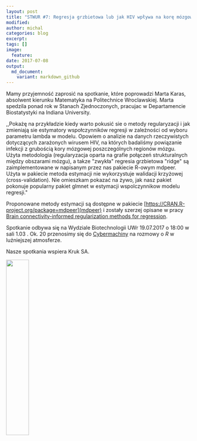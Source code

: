 ```yaml
---
layout: post
title: "STWUR #7: Regresja grzbietowa lub jak HIV wpływa na korę mózgową"
modified:
author: michal
categories: blog
excerpt:
tags: []
image:
  feature:
date: 2017-07-08
output:
  md_document:
    variant: markdown_github
---
```


Mamy przyjemność zaprosić na spotkanie, które poprowadzi Marta Karas, absolwent kierunku Matematyka na Politechnice Wroclawskiej. Marta spedzila ponad rok w Stanach Zjednoczonych, pracujac w Departamencie Biostatystyki na Indiana University. 

,,Pokażę na przykładzie kiedy warto pokusić sie o metody regularyzacji i jak zmieniają sie estymatory wspołczynników regresji w zależności od wyboru parametru lambda w modelu. Opowiem o analizie na danych rzeczywistych dotyczących zarażonych wirusem HIV, na których badaliśmy powiązanie infekcji z grubością kory mózgowej poszczególnych regionów mózgu. Użyta metodologia (regularyzacja oparta na grafie połączeń strukturalnych między obszarami mózgu), a takze "zwykła" regresia grzbietowa "ridge" są zaimplementowane w napisanym przez nas pakiecie R-owym mdpeer. Użyta w pakiecie metoda estymacji nie wykorzystuje walidacji krzyżowej (cross-validation). Nie omieszkam pokazać na żywo, jak nasz pakiet pokonuje popularny pakiet glmnet w estymacji wspolczynnikow modelu regresji."

Proponowane metody estymacji są dostępne w pakiecie [https://CRAN.R-project.org/package=mdpeer](mdpeer) i zostały szerzej opisane w pracy [Brain connectivity-informed regularization methods for regression](http://www.biorxiv.org/content/early/2017/03/18/117945).

Spotkanie odbywa się na Wydziale Biotechnologii UWr 19.07.2017 o 18:00 w sali 1.03 . Ok. 20 przenosimy się do [Cybermachiny](https://www.facebook.com/Cybermachina/) na rozmowy o *R* w luźniejszej atmosferze.

Nasze spotkania wspiera Kruk SA.

<img src='https://stwur.github.io/STWUR//images/kruk_logo.jpg' id="logo" height="35%" width="35%"/>
